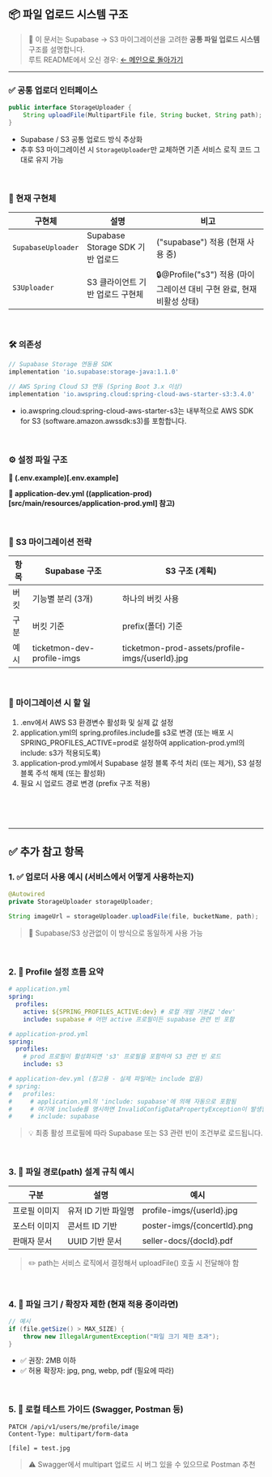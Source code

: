 ## 📦 파일 업로드 시스템 구조
> 📄 이 문서는 Supabase → S3 마이그레이션을 고려한 **공통 파일 업로드 시스템** 구조를 설명합니다.  
> 루트 README에서 오신 경우: [← 메인으로 돌아가기](./README.md)


---
### ✅ 공통 업로더 인터페이스
```java
public interface StorageUploader {
	String uploadFile(MultipartFile file, String bucket, String path);
}
```
- Supabase / S3 공통 업로드 방식 추상화
- 추후 S3 마이그레이션 시 `StorageUploader`만 교체하면 기존 서비스 로직 코드 그대로 유지 가능


<br>

### 🧱 현재 구현체
|구현체|	설명| 	비고                                     |
|-|-|-----------------------------------------|
|`SupabaseUploader`|	Supabase Storage SDK 기반 업로드| 	("supabase") 적용 (현재 사용 중)              |
|`S3Uploader`|	S3 클라이언트 기반 업로드 구현체| 	🔒@Profile("s3") 적용 (마이그레이션 대비 구현 완료, 현재 비활성 상태) |


<br>

### 🛠️ 의존성
```groovy
// Supabase Storage 연동용 SDK
implementation 'io.supabase:storage-java:1.1.0'

// AWS Spring Cloud S3 연동 (Spring Boot 3.x 이상)
implementation 'io.awspring.cloud:spring-cloud-aws-starter-s3:3.4.0'
```
- io.awspring.cloud:spring-cloud-aws-starter-s3는 내부적으로 AWS SDK for S3 (software.amazon.awssdk:s3)를 포함합니다.

<br>

### ⚙️ 설정 파일 구조
**🔐 (.env.example)[.env.example]**

**🔧 application-dev.yml ((application-prod)[src/main/resources/application-prod.yml] 참고)**

<br>

### 🚀 S3 마이그레이션 전략
|항목|	Supabase 구조|	S3 구조 (계획)|
|-|-|-|
|버킷|	기능별 분리 (3개)|	하나의 버킷 사용|
|구분|	버킷 기준|	prefix(폴더) 기준|
|예시|	ticketmon-dev-profile-imgs|	ticketmon-prod-assets/profile-imgs/{userId}.jpg|

<br>

### 🔄 마이그레이션 시 할 일
1. .env에서 AWS S3 환경변수 활성화 및 실제 값 설정
2. application.yml의 spring.profiles.include를 s3로 변경 (또는 배포 시 SPRING_PROFILES_ACTIVE=prod로 설정하여 application-prod.yml의 include: s3가 적용되도록)
3. application-prod.yml에서 Supabase 설정 블록 주석 처리 (또는 제거), S3 설정 블록 주석 해제 (또는 활성화)
4. 필요 시 업로드 경로 변경 (prefix 구조 적용)

<br>
<br>
<br>

---
## ✅ 추가 참고 항목
### 1. ✅ 업로더 사용 예시 (서비스에서 어떻게 사용하는지)
```java
@Autowired
private StorageUploader storageUploader;

String imageUrl = storageUploader.uploadFile(file, bucketName, path);
```
> 📌 Supabase/S3 상관없이 이 방식으로 동일하게 사용 가능

<br>

### 2. 🔀 Profile 설정 흐름 요약
```yaml
# application.yml
spring:
  profiles:
    active: ${SPRING_PROFILES_ACTIVE:dev} # 로컬 개발 기본값 'dev'
    include: supabase # 어떤 active 프로필이든 supabase 관련 빈 포함

# application-prod.yml
spring:
  profiles:
    # prod 프로필이 활성화되면 's3' 프로필을 포함하여 S3 관련 빈 로드
    include: s3

# application-dev.yml (참고용 - 실제 파일에는 include 없음)
# spring:
#   profiles:
#     # application.yml의 'include: supabase'에 의해 자동으로 포함됨
#     # 여기에 include를 명시하면 InvalidConfigDataPropertyException이 발생할 수 있음
#     # include: supabase
```
> 💡 최종 활성 프로필에 따라 Supabase 또는 S3 관련 빈이 조건부로 로드됩니다.

<br>

### 3. 📍 파일 경로(path) 설계 규칙 예시
|구분|	설명| 	예시                          |
|-|-|------------------------------|
|프로필 이미지|	유저 ID 기반 파일명| 	profile-imgs/{userId}.jpg   |
|포스터 이미지|	콘서트 ID 기반| 	poster-imgs/{concertId}.png |
|판매자 문서|	UUID 기반 문서| 	seller-docs/{docId}.pdf     |
> ✏️ path는 서비스 로직에서 결정해서 uploadFile() 호출 시 전달해야 함

<br>

### 4. 📁 파일 크기 / 확장자 제한 (현재 적용 중이라면)
```java
// 예시
if (file.getSize() > MAX_SIZE) {
	throw new IllegalArgumentException("파일 크기 제한 초과");
}
```
- ✅ 권장: 2MB 이하
- ✅ 허용 확장자: jpg, png, webp, pdf (필요에 따라)

<br>

### 5. 🧪 로컬 테스트 가이드 (Swagger, Postman 등)
```http
PATCH /api/v1/users/me/profile/image
Content-Type: multipart/form-data

[file] = test.jpg
```
> ⚠️ Swagger에서 multipart 업로드 시 버그 있을 수 있으므로 Postman 추천